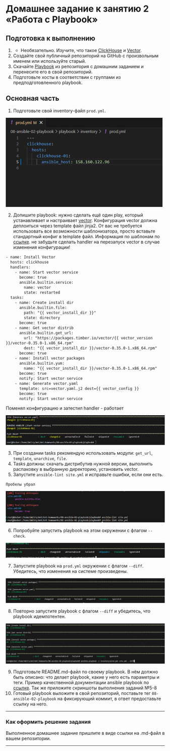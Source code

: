 # Домашнее задание к занятию 2 «Работа с Playbook»

## Подготовка к выполнению

1. * Необязательно. Изучите, что такое [ClickHouse](https://www.youtube.com/watch?v=fjTNS2zkeBs) и [Vector](https://www.youtube.com/watch?v=CgEhyffisLY).
2. Создайте свой публичный репозиторий на GitHub с произвольным именем или используйте старый.
3. Скачайте [Playbook](./playbook/) из репозитория с домашним заданием и перенесите его в свой репозиторий.
4. Подготовьте хосты в соответствии с группами из предподготовленного playbook.

## Основная часть

1. Подготовьте свой inventory-файл `prod.yml`.

![alt text](img/image.png)

2. Допишите playbook: нужно сделать ещё один play, который устанавливает и настраивает [vector](https://vector.dev). Конфигурация vector должна деплоиться через template файл jinja2. От вас не требуется использовать все возможности шаблонизатора, просто вставьте стандартный конфиг в template файл. Информация по шаблонам по [ссылке](https://www.dmosk.ru/instruktions.php?object=ansible-nginx-install). не забудьте сделать handler на перезапуск vector в случае изменения конфигурации!

```
- name: Install Vector
  hosts: clickhouse
  handlers:
    - name: Start vector service
      become: true
      ansible.builtin.service:
        name: vector
        state: restarted
  tasks:
    - name: Create install dir
      ansible.builtin.file: 
        path: "{{ vector_install_dir }}"
        state: directory
      become: true
    - name: Get vector distrib
      ansible.builtin.get_url:
        url: "https://packages.timber.io/vector/{{ vector_version }}/vector-0.35.0-1.x86_64.rpm"
        dest: "{{ vector_install_dir }}/vector-0.35.0-1.x86_64.rpm"
      become: true
    - name: Install vector packages
      ansible.builtin.yum:
        name: "{{ vector_install_dir }}/vector-0.35.0-1.x86_64.rpm"
      become: true  
      notify: Start vector service
    - name: Generate vector.yaml
      template: src=vector.yaml.j2 dest={{ vector_config }}
      become: true
      notify: Start vector service
```
Поменял конфигурацию и затестил handler - работает

![alt text](img/image-1.png)

3. При создании tasks рекомендую использовать модули: `get_url`, `template`, `unarchive`, `file`.
4. Tasks должны: скачать дистрибутив нужной версии, выполнить распаковку в выбранную директорию, установить vector.
5. Запустите `ansible-lint site.yml` и исправьте ошибки, если они есть.

```
Пробелы убрал
```

![alt text](img/image-2.png)

6. Попробуйте запустить playbook на этом окружении с флагом `--check`.

![alt text](img/image-3.png)

7. Запустите playbook на `prod.yml` окружении с флагом `--diff`. Убедитесь, что изменения на системе произведены.

![alt text](img/image-4.png)

8. Повторно запустите playbook с флагом `--diff` и убедитесь, что playbook идемпотентен.

![alt text](img/image-5.png)

9. Подготовьте README.md-файл по своему playbook. В нём должно быть описано: что делает playbook, какие у него есть параметры и теги. Пример качественной документации ansible playbook по [ссылке](https://github.com/opensearch-project/ansible-playbook). Так же приложите скриншоты выполнения заданий №5-8
10. Готовый playbook выложите в свой репозиторий, поставьте тег `08-ansible-02-playbook` на фиксирующий коммит, в ответ предоставьте ссылку на него.

---

### Как оформить решение задания

Выполненное домашнее задание пришлите в виде ссылки на .md-файл в вашем репозитории.

---
